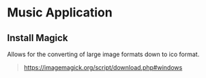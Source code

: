 # Music Application

## Install Magick
Allows for the converting of large image formats down to ico format.
><https://imagemagick.org/script/download.php#windows>


